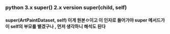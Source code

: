 ### python 3.x super() 2.x version super(child, self)
#### super(ArtPaintDataset, self) 이게 원본ㅇ이고 이 인자로 들어가야 super 메서드가 이 self의 부모를 뱉겠구나 , 먼저 생각하니 해석도 된다
   
